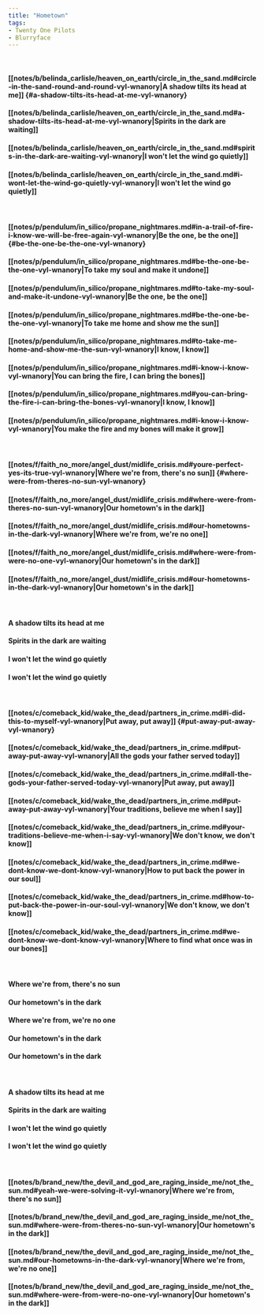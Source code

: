 ```yaml
---
title: "Hometown"
tags:
- Twenty One Pilots
- Blurryface
---
```

&nbsp;
#### [[notes/b/belinda_carlisle/heaven_on_earth/circle_in_the_sand.md#circle-in-the-sand-round-and-round-vyl-wnanory|A shadow tilts its head at me]] {#a-shadow-tilts-its-head-at-me-vyl-wnanory}
#### [[notes/b/belinda_carlisle/heaven_on_earth/circle_in_the_sand.md#a-shadow-tilts-its-head-at-me-vyl-wnanory|Spirits in the dark are waiting]]
#### [[notes/b/belinda_carlisle/heaven_on_earth/circle_in_the_sand.md#spirits-in-the-dark-are-waiting-vyl-wnanory|I won't let the wind go quietly]]
#### [[notes/b/belinda_carlisle/heaven_on_earth/circle_in_the_sand.md#i-wont-let-the-wind-go-quietly-vyl-wnanory|I won't let the wind go quietly]]
&nbsp;
#### [[notes/p/pendulum/in_silico/propane_nightmares.md#in-a-trail-of-fire-i-know-we-will-be-free-again-vyl-wnanory|Be the one, be the one]] {#be-the-one-be-the-one-vyl-wnanory}
#### [[notes/p/pendulum/in_silico/propane_nightmares.md#be-the-one-be-the-one-vyl-wnanory|To take my soul and make it undone]]
#### [[notes/p/pendulum/in_silico/propane_nightmares.md#to-take-my-soul-and-make-it-undone-vyl-wnanory|Be the one, be the one]]
#### [[notes/p/pendulum/in_silico/propane_nightmares.md#be-the-one-be-the-one-vyl-wnanory|To take me home and show me the sun]]
#### [[notes/p/pendulum/in_silico/propane_nightmares.md#to-take-me-home-and-show-me-the-sun-vyl-wnanory|I know, I know]]
#### [[notes/p/pendulum/in_silico/propane_nightmares.md#i-know-i-know-vyl-wnanory|You can bring the fire, I can bring the bones]]
#### [[notes/p/pendulum/in_silico/propane_nightmares.md#you-can-bring-the-fire-i-can-bring-the-bones-vyl-wnanory|I know, I know]]
#### [[notes/p/pendulum/in_silico/propane_nightmares.md#i-know-i-know-vyl-wnanory|You make the fire and my bones will make it grow]]
&nbsp;
#### [[notes/f/faith_no_more/angel_dust/midlife_crisis.md#youre-perfect-yes-its-true-vyl-wnanory|Where we're from, there's no sun]] {#where-were-from-theres-no-sun-vyl-wnanory}
#### [[notes/f/faith_no_more/angel_dust/midlife_crisis.md#where-were-from-theres-no-sun-vyl-wnanory|Our hometown's in the dark]]
#### [[notes/f/faith_no_more/angel_dust/midlife_crisis.md#our-hometowns-in-the-dark-vyl-wnanory|Where we're from, we're no one]]
#### [[notes/f/faith_no_more/angel_dust/midlife_crisis.md#where-were-from-were-no-one-vyl-wnanory|Our hometown's in the dark]]
#### [[notes/f/faith_no_more/angel_dust/midlife_crisis.md#our-hometowns-in-the-dark-vyl-wnanory|Our hometown's in the dark]]
&nbsp;
#### A shadow tilts its head at me
#### Spirits in the dark are waiting
#### I won't let the wind go quietly
#### I won't let the wind go quietly
&nbsp;
#### [[notes/c/comeback_kid/wake_the_dead/partners_in_crime.md#i-did-this-to-myself-vyl-wnanory|Put away, put away]] {#put-away-put-away-vyl-wnanory}
#### [[notes/c/comeback_kid/wake_the_dead/partners_in_crime.md#put-away-put-away-vyl-wnanory|All the gods your father served today]]
#### [[notes/c/comeback_kid/wake_the_dead/partners_in_crime.md#all-the-gods-your-father-served-today-vyl-wnanory|Put away, put away]]
#### [[notes/c/comeback_kid/wake_the_dead/partners_in_crime.md#put-away-put-away-vyl-wnanory|Your traditions, believe me when I say]]
#### [[notes/c/comeback_kid/wake_the_dead/partners_in_crime.md#your-traditions-believe-me-when-i-say-vyl-wnanory|We don't know, we don't know]]
#### [[notes/c/comeback_kid/wake_the_dead/partners_in_crime.md#we-dont-know-we-dont-know-vyl-wnanory|How to put back the power in our soul]]
#### [[notes/c/comeback_kid/wake_the_dead/partners_in_crime.md#how-to-put-back-the-power-in-our-soul-vyl-wnanory|We don't know, we don't know]]
#### [[notes/c/comeback_kid/wake_the_dead/partners_in_crime.md#we-dont-know-we-dont-know-vyl-wnanory|Where to find what once was in our bones]]
&nbsp;
#### Where we're from, there's no sun
#### Our hometown's in the dark
#### Where we're from, we're no one
#### Our hometown's in the dark
#### Our hometown's in the dark
&nbsp;
#### A shadow tilts its head at me
#### Spirits in the dark are waiting
#### I won't let the wind go quietly
#### I won't let the wind go quietly
&nbsp;
#### [[notes/b/brand_new/the_devil_and_god_are_raging_inside_me/not_the_sun.md#yeah-we-were-solving-it-vyl-wnanory|Where we're from, there's no sun]]
#### [[notes/b/brand_new/the_devil_and_god_are_raging_inside_me/not_the_sun.md#where-were-from-theres-no-sun-vyl-wnanory|Our hometown's in the dark]]
#### [[notes/b/brand_new/the_devil_and_god_are_raging_inside_me/not_the_sun.md#our-hometowns-in-the-dark-vyl-wnanory|Where we're from, we're no one]]
#### [[notes/b/brand_new/the_devil_and_god_are_raging_inside_me/not_the_sun.md#where-were-from-were-no-one-vyl-wnanory|Our hometown's in the dark]]
